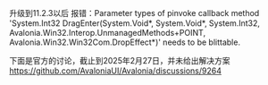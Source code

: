﻿升级到11.2.3以后
    <ManagedToNativeGenerator
      Assemblies="@(_WasmAssembliesInternal);$(_MscorlibPath)"
      RuntimeIcallTableFile="$(_WasmRuntimeICallTablePath)"
      IcallOutputPath="$(_WasmICallTablePath)"
      PInvokeModules="@(_WasmPInvokeModules)"
      PInvokeOutputPath="$(_WasmPInvokeTablePath)"
      InterpToNativeOutputPath="$(_WasmInterpToNativeTablePath)"
      CacheFilePath="$(_WasmM2NCachePath)">
      <Output TaskParameter="FileWrites" ItemName="FileWrites" />
    </ManagedToNativeGenerator>
报错：Parameter types of pinvoke callback method 'System.Int32 DragEnter(System.Void*, System.Void*, System.Int32, Avalonia.Win32.Interop.UnmanagedMethods+POINT, Avalonia.Win32.Win32Com.DropEffect*)' needs to be blittable.


下面是官方的讨论，截止到2025年2月27日，并未给出解决方案
https://github.com/AvaloniaUI/Avalonia/discussions/9264